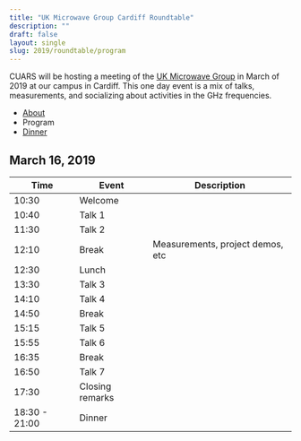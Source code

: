 ```yaml
---
title: "UK Microwave Group Cardiff Roundtable"
description: ""
draft: false
layout: single
slug: 2019/roundtable/program
---
```


CUARS will be hosting a meeting of the [UK Microwave Group](http://www.microwavers.org) in March of 2019 at our campus in Cardiff. This one day event is a mix of talks, measurements, and socializing about activities in the GHz frequencies.

<div class="tabs is-centered">
    <ul>
        <li><a href="/events/2019/roundtable">About</a></li>
        <li class="is-active"><a>Program</a></li>
        <li><a href="/events/2019/roundtable/dinner">Dinner</a></li>
    </ul>
</div>

## March 16, 2019

Time    | Event    | Description
--------|----------|---
10:30   | Welcome  
10:40   | Talk 1
11:30   | Talk 2
12:10   | Break    | Measurements, project demos, etc
12:30   | Lunch 
13:30   | Talk 3
14:10   | Talk 4
14:50   | Break
15:15   | Talk 5
15:55   | Talk 6
16:35   | Break
16:50   | Talk 7
17:30   | Closing remarks
18:30 - 21:00 | Dinner
